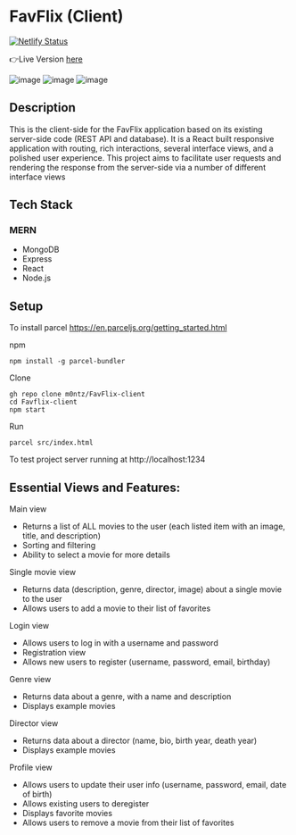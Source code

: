 # FavFlix (Client)

[![Netlify Status](https://api.netlify.com/api/v1/badges/0a7497b8-46b0-45b0-9012-cb7aa54fb845/deploy-status)](https://app.netlify.com/sites/favflix-app/deploys)


👉Live Version [here](https://favflix-app.netlify.app/)


![image](https://user-images.githubusercontent.com/109100764/213872685-01822726-d3e3-4f17-9eb0-a93630ff3412.png)
![image](https://user-images.githubusercontent.com/109100764/213872715-4efed4f7-9d07-4378-acfd-c4143efd9885.png)
![image](https://user-images.githubusercontent.com/109100764/213873919-0e4b4fa7-fb2e-4042-9c23-c988dfd01ce7.png)




## Description
This is the client-side for the FavFlix application based on its existing server-side code (REST API and database). It is a React built responsive application with routing, rich interactions, several interface views, and a polished user experience. This project aims to facilitate user requests and rendering the response from the server-side via a number of different interface views

## Tech Stack
### MERN
- MongoDB
- Express
- React
- Node.js


## Setup

To install parcel
https://en.parceljs.org/getting_started.html

npm

```
npm install -g parcel-bundler
```

Clone

```
gh repo clone m0ntz/FavFlix-client
cd Favflix-client
npm start
```

Run

```
parcel src/index.html
```

To test project server running at http://localhost:1234

## Essential Views and Features:

Main view

- Returns a list of ALL movies to the user (each listed item with an image, title, and description)
- Sorting and filtering
- Ability to select a movie for more details

Single movie view

- Returns data (description, genre, director, image) about a single movie to the user
- Allows users to add a movie to their list of favorites

Login view

- Allows users to log in with a username and password
- Registration view
- Allows new users to register (username, password, email, birthday)

Genre view

- Returns data about a genre, with a name and description
- Displays example movies

Director view

- Returns data about a director (name, bio, birth year, death year)
- Displays example movies

Profile view

- Allows users to update their user info (username, password, email, date of birth)
- Allows existing users to deregister
- Displays favorite movies
- Allows users to remove a movie from their list of favorites
